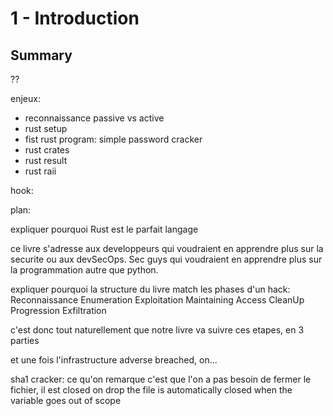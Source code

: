 # 1 - Introduction

## Summary

??


enjeux:
- reconnaissance passive vs active
- rust setup
- fist rust program: simple password cracker
- rust crates
- rust result
- rust raii

hook:

plan:



expliquer pourquoi Rust est le parfait langage

ce livre s'adresse aux developpeurs qui voudraient en apprendre plus sur la securite
ou aux devSecOps. Sec guys qui voudraient en apprendre plus sur la programmation autre que python.

expliquer pourquoi la structure du livre match les phases d'un hack:
Reconnaissance
Enumeration
Exploitation
Maintaining
Access
CleanUp
Progression
Exfiltration


c'est donc tout naturellement que notre livre va suivre ces etapes, en 3 parties


et une fois l'infrastructure adverse breached, on...

sha1 cracker: ce qu'on remarque c'est que l'on a pas besoin de fermer le fichier, il est closed on drop
the file is automatically closed when the variable goes out of scope
